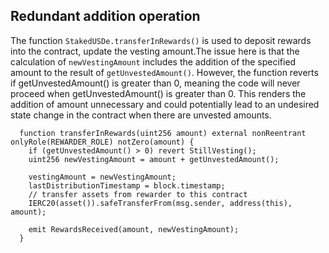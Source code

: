 ## Redundant addition operation

The function `StakedUSDe.transferInRewards()` is used to deposit rewards into the contract, update the vesting amount.The issue here is that the calculation of `newVestingAmount` includes the addition of the specified amount to the result of `getUnvestedAmount()`. However, the function reverts if getUnvestedAmount() is greater than 0, meaning the code will never proceed when getUnvestedAmount() is greater than 0. This renders the addition of amount unnecessary and could potentially lead to an undesired state change in the contract when there are unvested amounts.
```solidity
  function transferInRewards(uint256 amount) external nonReentrant onlyRole(REWARDER_ROLE) notZero(amount) {
    if (getUnvestedAmount() > 0) revert StillVesting();
    uint256 newVestingAmount = amount + getUnvestedAmount();

    vestingAmount = newVestingAmount;
    lastDistributionTimestamp = block.timestamp;
    // transfer assets from rewarder to this contract
    IERC20(asset()).safeTransferFrom(msg.sender, address(this), amount);

    emit RewardsReceived(amount, newVestingAmount);
  }

```